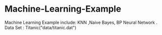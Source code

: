 # Machine-Learning-Example
Machine Learning Example include: KNN ,Naive Bayes, BP Neural Network . Data Set : Titanic("data/titanic.dat")
